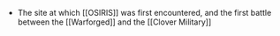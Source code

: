 - The site at which [[OSIRIS]] was first encountered, and the first battle between the [[Warforged]] and the [[Clover Military]]